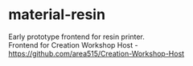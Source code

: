 # material-resin
Early prototype frontend for resin printer.  
Frontend for Creation Workshop Host - https://github.com/area515/Creation-Workshop-Host
